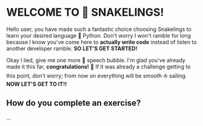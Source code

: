 # WELCOME TO 🐍 SNAKELINGS!
Hello user, you have made such a fantastic choice choosing Snakelings to learn your desired language 🌟 Python. 
Don't worry I won't ramble for long because I know you've come here to **actually write code** instead of listen to another developer ramble. **SO LET'S GET STARTED!**

Okay I lied, give me one more 🙏 speech bubble. I'm glad you've already made it this far, **congratulations!** 🎊 
If it was already a challenge getting to this point, don't worry; from now on everything will be smooth ⛵ sailing. **NOW LET'S GET TO IT!!**

[comment]: # (explain how to complete exercises)

## How do you complete an exercise?
...